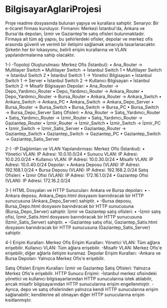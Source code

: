 # BilgisayarAglariProjesi
Proje readme dosyasında bulunan yapıya ve kurallara sahiptir.
Senaryo:
Bir e-ticaret firması kuruluyor. Firmanın:
Merkezi İstanbul'da,
Ankara ve Bursa'da depoları,
İzmir ve Gaziantep'te satış ofisleri bulunmaktadır.
Firmaya ait tüm ağ yapısı, bu şehirlerdeki ofisler, depolar ve merkez ofis arasında güvenli ve verimli bir iletişimi sağlamak amacıyla tasarlanacaktır. Şirketin her bir lokasyonu, belirli erişim kurallarına ve VLAN yapılandırmalarına sahip olacaktır.

1-) -Topoloji Oluşturulması:
Merkez Ofis (İstanbul):
•	Ana_Router → Multilayer Switch
•	Multilayer Switch → İstanbul Switch 1
•	Multilayer Switch → İstanbul Switch 2
•	İstanbul Switch 1 → Yönetici Bilgisayarı
•	İstanbul Switch 1 → Server
•	İstanbul Switch 2 → Kullanıcı Bilgisayarı
•	İstanbul Switch 2 → Misafir Bilgisayarı
Depolar:
•	Ana_Router → Depo_Yardımcı_Router
•	Depo_Yardımcı_Router → Ankara_Router 
•	Depo_Yardımcı_Router → Bursa_Router 
•	Ankara_Router → Ankara_Switch
•	Ankara_Switch → Ankara_PC 
•	Ankara_Switch → Ankara_Depo_Server
•	Bursa_Router → Bursa_Switch
•	Bursa_Switch → Bursa_PC 
•	Bursa_Switch → Bursa_Depo_Server
Satış Ofisleri:
•	Ana_Router → Satış_Yardımcı_Router
•	Satış_Yardımcı_Router → İzmir_Router 
•	Satış_Yardımcı_Router → Gaziantep_Router 
•	İzmir_Router → İzmir_Switch
•	İzmir_Switch → İzmir_PC 
•	İzmir_Switch → İzmir_Satis_Server 
•	Gaziantep_Router → Gaziantep_Switch
•	Gaziantep_Switch → Gaziantep_PC 
•	Gaziantep_Switch → Gaziantep_Satis_Server

2-) -IP Dağılımları ve VLAN Yapılandırması:
Merkez Ofis (İstanbul):
•	Yönetici VLAN:
IP Adresi: 10.0.10.0/24
•	Sunucu VLAN:
IP Adresi: 10.0.20.0/24
•	Kullanıcı VLAN:
IP Adresi: 10.0.30.0/24
•	Misafir VLAN:
IP Adresi: 10.0.40.0/24
Depolar:
•	Ankara Deposu (VLAN):
IP Adresi: 192.168.1.0/24
•	Bursa Deposu (VLAN):
IP Adresi: 192.168.2.0/24
Satış Ofisleri:
•	İzmir Ofisi (VLAN):
IP Adresi: 172.16.1.0/24
•	Gaziantep Ofisi (VLAN):
IP Adresi: 172.16.2.0/24

3-) HTML Dosyaları ve HTTP Sunucuları:
Ankara ve Bursa depoları:
•	-Ankara deposu, Ankara_Depo.html dosyasını barındıracak bir HTTP sunucusuna (Ankara_Depo_Server) sahiptir. 
•	-Bursa deposu, Bursa_Depo.html dosyasını barındıracak bir HTTP sunucusuna (Bursa_Depo_Server) sahiptir.
İzmir ve Gaziantep satış ofisleri:
•	-İzmir satış ofisi, İzmir_Satis.html dosyasını barındıracak bir HTTP sunucusuna (İzmir_Satis_Server) sahiptir.
•	-Gaziantep satış ofisi, Gaziantep_Satis.html dosyasını barındıracak bir HTTP sunucusuna (Gaziantep_Satis_Server) sahiptir.


4-) Erişim Kuralları:
Merkez Ofis Erişim Kuralları:
Yönetici VLAN: Tüm ağlara erişebilir.
Kullanıcı VLAN: Tüm ağlara erişebilir.
-Misafir VLAN: Merkez Ofis'e erişebilir, diğer ağlarla iletişim kuramaz. 
Depolar Erişim Kuralları:
-Ankara ve Bursa Depoları: Yalnızca Merkez Ofis'e erişebilir.

Satış Ofisleri Erişim Kuralları:
İzmir ve Gaziantep Satış Ofisleri: Yalnızca Merkez Ofis'e erişebilir.
HTTP Sunucu Erişimi:
-İstanbul merkez ofisindeki yönetici ve kullanıcı bilgisayarlarından HTTP sunucularına istek atılabilir, ancak misafir bilgisayarından HTTP sunucularına erişim engellenmiştir. 
-Ayrıca, depo ve satış ofislerinden yalnızca kendi HTTP sunucularına erişim sağlanabilir; kendilerine ait olmayan diğer HTTP sunucularına erişim kısıtlanmıştır.
